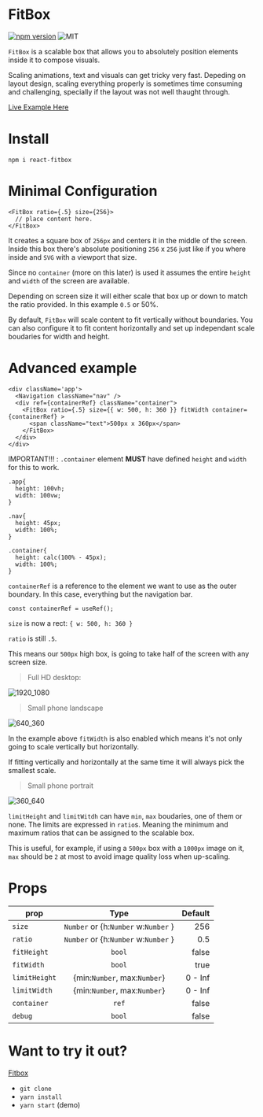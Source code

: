 # FitBox

[![npm version](https://badge.fury.io/js/react-fitbox.svg)](https://badge.fury.io/js/react-fitbox)
![MIT](https://badgen.net/badge/license/MIT/blue)

`FitBox` is a scalable box that allows you to absolutely position elements inside it to compose visuals.

Scaling animations, text and visuals can get tricky very fast. Depeding on layout design, scaling everything properly is sometimes time consuming and challenging, specially if the layout was not well thaught through.

[Live Example Here](https://sergioavazquez.github.io/fitbox-demo/)


# Install
```
npm i react-fitbox
```

# Minimal Configuration

```
<FitBox ratio={.5} size={256}>
  // place content here.
</FitBox>
```

It creates a square box of `256px` and centers it in the middle of the screen. Inside this box there's absolute positioning `256` x `256` just like if you where inside and `SVG` with a viewport that size.

Since no `container` (more on this later) is used it assumes the entire `height` and `width` of the screen are available.

Depending on screen size it will either scale that box up or down to match the ratio provided. In this example `0.5` or 50%.

By default, `FitBox` will scale content to fit vertically without boundaries. You can also configure it to fit content horizontally and set up independant scale boudaries for width and height.


# Advanced example

```
<div className='app'>
  <Navigation className="nav" />
  <div ref={containerRef} className="container">
    <FitBox ratio={.5} size={{ w: 500, h: 360 }} fitWidth container={containerRef} >
      <span className="text">500px x 360px</span>
    </FitBox>
  </div>
</div>
```

IMPORTANT!!! : `.container` element __MUST__ have defined `height` and `width` for this to work.

```
.app{
  height: 100vh;
  width: 100vw;
}

.nav{
  height: 45px;
  width: 100%;
}

.container{
  height: calc(100% - 45px);
  width: 100%;
}

```

`containerRef` is a reference to the element we want to use as the outer boundary. In this case, everything but the navigation bar.
```
const containerRef = useRef();
```

`size` is now a rect: `{ w: 500, h: 360 }`

`ratio` is still `.5`.

This means our `500px` high box, is going to take half of the screen with any screen size.

> Full HD desktop:

![1920_1080](https://i.imgur.com/lf0kWj0.png "1920 x 1080")

> Small phone landscape

![640_360](https://i.imgur.com/DsGacRf.png "640 x 360")


In the example above `fitWidth` is also enabled which means it's not only going to scale vertically but horizontally.

If fitting vertically and horizontally at the same time it will always pick the smallest scale.

> Small phone portrait

![360_640](https://i.imgur.com/bD5kQNh.png "360 x 640")

`limitHeight` and `limitWitdh` can have `min`, `max` boudaries, one of them or none. The limits are expressed in `ratio`s. Meaning the minimum and maximum ratios that can be assigned to the scalable box.

This is useful, for example,  if using a `500px` box with a `1000px` image on it, `max` should be `2` at most to avoid image quality loss when up-scaling.

# Props

| prop            | Type                                 | Default   |
| --------------- |:------------------------------------:| ---------:|
| `size`          | `Number` or {h:`Number` w:`Number` } |   256     |
| `ratio`         | `Number` or {h:`Number` w:`Number` } |   0.5     |
| `fitHeight`     | `bool`                               |   false   |
| `fitWidth`      | `bool`                               |   true    |
| `limitHeight`   | {min:`Number`, max:`Number`}         |   0 - Inf |
| `limitWidth`    | {min:`Number`, max:`Number`}         |   0 - Inf |
| `container`     | `ref`                                |   false   |
| `debug`         | `bool`                               |   false   |


# Want to try it out?

[Fitbox](https://github.com/sergioavazquez/fitbox)

- `git clone`
- `yarn install`
- `yarn start` (demo)
